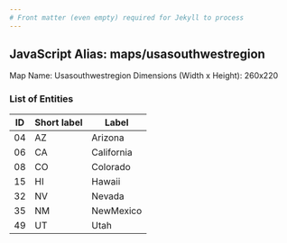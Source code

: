 ```yaml
---
# Front matter (even empty) required for Jekyll to process
---
```


## JavaScript Alias: maps/usasouthwestregion

Map Name: Usasouthwestregion
Dimensions (Width x Height): 260x220





### List of Entities

ID | Short label | Label
---|---|---|
04|AZ|Arizona
06|CA|California
08|CO|Colorado
15|HI|Hawaii
32|NV|Nevada
35|NM|NewMexico
49|UT|Utah

